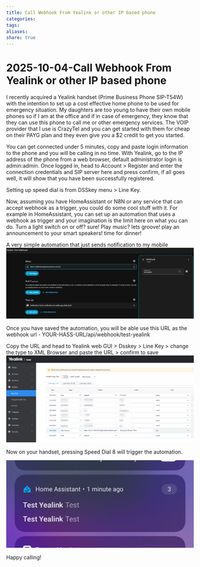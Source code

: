 ```yaml
---
title: Call Webhook From Yealink or other IP based phone
categories:
tags:
aliases:
share: true
---
```

# 2025-10-04-Call Webhook From Yealink or other IP based phone
I recently acquired a Yealink handset (Prime Business Phone SIP-T54W) with the intention to set up a cost effective home phone to be used for emergency situation. My daughters are too young to have their own mobile phones so if I am at the office and if in case of emergency, they know that they can use this phone to call me or other emergency services. 
The VOIP provider that I use is CrazyTel and you can get started with them for cheap on their PAYG plan and they even give you a $2 credit to get you started.

You can get connected under 5 minutes, copy and paste login information to the phone and you will be calling in no time.
With Yealink, go to the IP address of the phone from a web browser, default administrator login is admin:admin. Once logged in, head to Account > Register and enter the connection credentials and SIP server here and press confirm, if all goes well, it will show that you have been successfully registered.

Setting up speed dial is from DSSkey menu > Line Key.

Now, assuming you have HomeAssistant or N8N or any service that can accept webhook as a trigger, you could do some cool stuff with it.
For example in HomeAssistant, you can set up an automation that uses a webhook as trigger and your imagination is the limit here on what you can do. Turn a light switch on or off? sure! Play music? lets groove! play an announcement to your smart speakers! time for dinner!

A very simple automation that just sends notification to my mobile
![webhook-hass.png](/images/webhook-hass.png)

Once you have saved the automation, you will be able use this URL as the webhook url - YOUR-HASS-URL/api/webhook/test-yealink

Copy the URL and head to Yealink web GUI > Dsskey > Line Key > change the type to XML Browser and paste the URL > confirm to save
![yealink-xml-browser-webook.png](/images/yealink-xml-browser-webook.png)

Now on your handset, pressing Speed Dial 8 will trigger the automation.

![hass-webhook-telegram-notify.jpg](/images/hass-webhook-telegram-notify.jpg)

Happy calling!